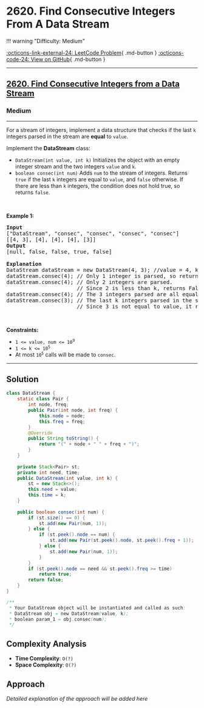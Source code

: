 # 2620. Find Consecutive Integers From A Data Stream

!!! warning "Difficulty: Medium"

[:octicons-link-external-24: LeetCode Problem](https://leetcode.com/problems/find-consecutive-integers-from-a-data-stream/){ .md-button }
[:octicons-code-24: View on GitHub](https://github.com/RAJ8664/Leetcode/tree/master/2620-find-consecutive-integers-from-a-data-stream){ .md-button }

---

<h2><a href="https://leetcode.com/problems/find-consecutive-integers-from-a-data-stream">2620. Find Consecutive Integers from a Data Stream</a></h2><h3>Medium</h3><hr><p>For a stream of integers, implement a data structure that checks if the last <code>k</code> integers parsed in the stream are <strong>equal</strong> to <code>value</code>.</p>

<p>Implement the <strong>DataStream</strong> class:</p>

<ul>
	<li><code>DataStream(int value, int k)</code> Initializes the object with an empty integer stream and the two integers <code>value</code> and <code>k</code>.</li>
	<li><code>boolean consec(int num)</code> Adds <code>num</code> to the stream of integers. Returns <code>true</code> if the last <code>k</code> integers are equal to <code>value</code>, and <code>false</code> otherwise. If there are less than <code>k</code> integers, the condition does not hold true, so returns <code>false</code>.</li>
</ul>

<p>&nbsp;</p>
<p><strong class="example">Example 1:</strong></p>

<pre>
<strong>Input</strong>
[&quot;DataStream&quot;, &quot;consec&quot;, &quot;consec&quot;, &quot;consec&quot;, &quot;consec&quot;]
[[4, 3], [4], [4], [4], [3]]
<strong>Output</strong>
[null, false, false, true, false]

<strong>Explanation</strong>
DataStream dataStream = new DataStream(4, 3); //value = 4, k = 3 
dataStream.consec(4); // Only 1 integer is parsed, so returns False. 
dataStream.consec(4); // Only 2 integers are parsed.
                      // Since 2 is less than k, returns False. 
dataStream.consec(4); // The 3 integers parsed are all equal to value, so returns True. 
dataStream.consec(3); // The last k integers parsed in the stream are [4,4,3].
                      // Since 3 is not equal to value, it returns False.
</pre>

<p>&nbsp;</p>
<p><strong>Constraints:</strong></p>

<ul>
	<li><code>1 &lt;= value, num &lt;= 10<sup>9</sup></code></li>
	<li><code>1 &lt;= k &lt;= 10<sup>5</sup></code></li>
	<li>At most <code>10<sup>5</sup></code> calls will be made to <code>consec</code>.</li>
</ul>


---

## Solution

```java
class DataStream {
    static class Pair {
        int node, freq;
        public Pair(int node, int freq) {
            this.node = node;
            this.freq = freq;
        }
        @Override
        public String toString() {
            return "(" + node + " " + freq + ")";
        }
    }
    
    private Stack<Pair> st;
    private int need, time;
    public DataStream(int value, int k) {
        st = new Stack<>();
        this.need = value;
        this.time = k;
    }
    
    public boolean consec(int num) {
        if (st.size() == 0) {
            st.add(new Pair(num, 1));
        } else {
            if (st.peek().node == num) {
                st.add(new Pair(st.peek().node, st.peek().freq + 1));
            } else {
                st.add(new Pair(num, 1));
            }
        }
        if (st.peek().node == need && st.peek().freq >= time)
            return true;
        return false;
    }
}

/**
 * Your DataStream object will be instantiated and called as such:
 * DataStream obj = new DataStream(value, k);
 * boolean param_1 = obj.consec(num);
 */
```

## Complexity Analysis

- **Time Complexity**: `O(?)`
- **Space Complexity**: `O(?)`

## Approach

*Detailed explanation of the approach will be added here*

